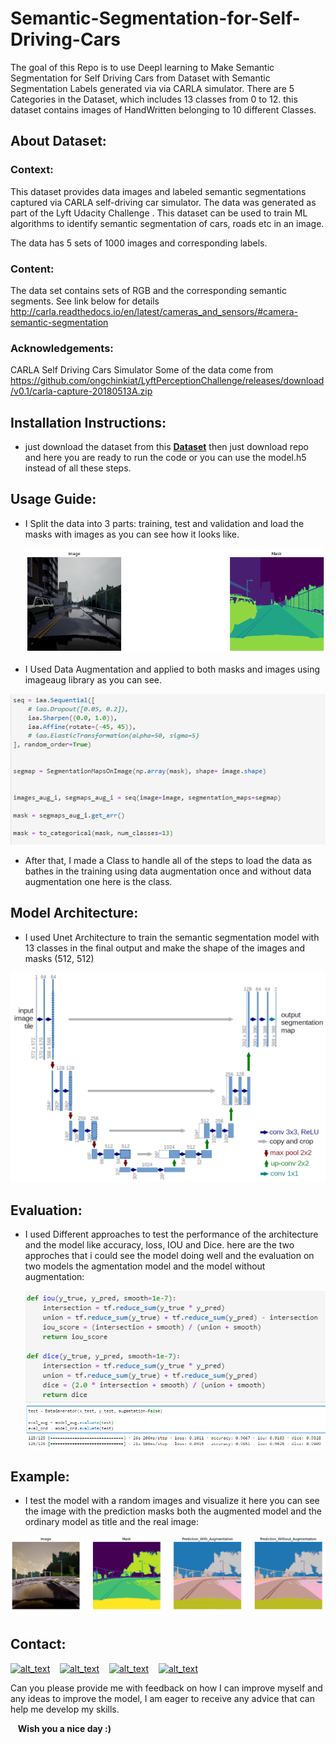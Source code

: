 # Semantic-Segmentation-for-Self-Driving-Cars

The goal of this Repo is to use Deepl learning to Make Semantic Segmentation for Self Driving Cars from Dataset with Semantic Segmentation Labels generated via via CARLA simulator. There are 5 Categories in the Dataset, which includes 13 classes from 0 to 12. 
this dataset contains images of HandWritten belonging to 10 different Classes.

## About Dataset:

### Context:
This dataset provides data images and labeled semantic segmentations captured via CARLA self-driving car simulator. The data was generated as part of the Lyft Udacity Challenge . This dataset can be used to train ML algorithms to identify semantic segmentation of cars, roads etc in an image.

The data has 5 sets of 1000 images and corresponding labels.

### Content:
The data set contains sets of RGB and the corresponding semantic segments.
See link below for details
http://carla.readthedocs.io/en/latest/cameras_and_sensors/#camera-semantic-segmentation

### Acknowledgements:
CARLA Self Driving Cars Simulator
Some of the data come from
https://github.com/ongchinkiat/LyftPerceptionChallenge/releases/download/v0.1/carla-capture-20180513A.zip


## Installation Instructions:
- just download the dataset from this **[Dataset](https://www.kaggle.com/datasets/kumaresanmanickavelu/lyft-udacity-challenge)** then just download repo and here you are ready to run the code or you can use the model.h5 instead of all these steps.

## Usage Guide:
- I Split the data into 3 parts: training, test and validation and load the masks with images as you can see how it looks like.
  <div align="center">
    <img src="https://github.com/Bassem-2000/Semantic-Segmentation-for-Self-Driving-Cars/blob/main/Images/img-mask.png?raw=true" alt="img-mask">
  </div>


- I Used Data Augmentation and applied to both masks and images using imageaug library as you can see.

<div align="center">
    <img src="https://github.com/Bassem-2000/Semantic-Segmentation-for-Self-Driving-Cars/blob/main/Images/aug.png?raw=true" alt="augment">
</div>

 
- After that, I made a Class to handle all of the steps to load the data as bathes in the training using data augmentation once and without data augmentation one here is the class. 
  
 <!--![Class](https://github.com/Bassem-2000/Semantic-Segmentation-for-Self-Driving-Cars/blob/main/Images/calass.png?raw=true)-->

## Model Architecture:
- I used Unet Architecture to train the semantic segmentation model with 13 classes in the final output and make the shape of the images and masks (512, 512) 
  
 <div align="center">
  <img src="https://github.com/Bassem-2000/Semantic-Segmentation-for-Self-Driving-Cars/blob/main/Images/u-net-architecture.png?raw=true" alt="Architecture">
 </div>


## Evaluation:
- I used Different approaches to test the performance of the architecture and the model like accuracy, loss, IOU and Dice. here are the two approches that i could see the model doing well and the evaluation on two models the agmentation model and the model without augmentation:
  <div align="center">
    <img src="https://github.com/Bassem-2000/Semantic-Segmentation-for-Self-Driving-Cars/blob/main/Images/eval.png?raw=true" alt="eval1">
  </div>
  
  <div align="center">
    <img src="https://github.com/Bassem-2000/Semantic-Segmentation-for-Self-Driving-Cars/blob/main/Images/eval2.png?raw=true" alt="eval2">
  </div>



## Example:
- I test the model with a random images and visualize it here you can see the image with the prediction masks both the augmented model and the ordinary model as title and the real image:

 ![Example](https://github.com/Bassem-2000/Semantic-Segmentation-for-Self-Driving-Cars/blob/main/Images/example.png?raw=true)


## Contact:

[<img alt="alt_text" width="30px" src="https://cdn2.iconfinder.com/data/icons/social-media-2285/512/1_Whatsapp2_colored_svg-512.png" />](https://wa.me/+201006491306)
&nbsp;&nbsp;
[<img alt="alt_text" width="30px" src="https://cdn2.iconfinder.com/data/icons/social-media-2285/512/1_Linkedin_unofficial_colored_svg-512.png" />](https://www.linkedin.com/in/bassem-ahmed-ahmed/)
&nbsp;&nbsp;
[<img alt="alt_text" width="30px" src="https://cdn4.iconfinder.com/data/icons/social-media-logos-6/512/112-gmail_email_mail-256.png" />](mailto:bassemahmed.am@gmail.com)
&nbsp;&nbsp;
[<img alt="alt_text" width="30px" src="https://cdn2.iconfinder.com/data/icons/social-media-2285/512/1_Facebook2_colored_svg-512.png" />](https://www.facebook.com/bassem.ahmed.7712/)

Can you please provide me with feedback on how I can improve myself and any ideas to improve the model, I am eager to receive any advice that can help me develop my skills.

&nbsp;&nbsp;
**Wish you a nice day :)**
